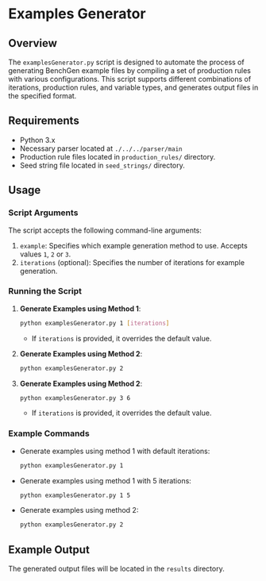 # Examples Generator

## Overview

The `examplesGenerator.py` script is designed to automate the process of generating BenchGen example files by compiling a set of production rules with various configurations. This script supports different combinations of iterations, production rules, and variable types, and generates output files in the specified format.

## Requirements

-   Python 3.x
-   Necessary parser located at `./../../parser/main`
-   Production rule files located in `production_rules/` directory.
-   Seed string file located in `seed_strings/` directory.

## Usage

### Script Arguments

The script accepts the following command-line arguments:

1. `example`: Specifies which example generation method to use. Accepts values `1`, `2` or `3`.
2. `iterations` (optional): Specifies the number of iterations for example generation.

### Running the Script

1. **Generate Examples using Method 1**:

    ```bash
    python examplesGenerator.py 1 [iterations]
    ```

    - If `iterations` is provided, it overrides the default value.

2. **Generate Examples using Method 2**:

    ```bash
    python examplesGenerator.py 2
    ```

3. **Generate Examples using Method 2**:

    ```bash
    python examplesGenerator.py 3 6
    ```

    - If `iterations` is provided, it overrides the default value.

### Example Commands

-   Generate examples using method 1 with default iterations:

    ```bash
    python examplesGenerator.py 1
    ```

-   Generate examples using method 1 with 5 iterations:

    ```bash
    python examplesGenerator.py 1 5
    ```

-   Generate examples using method 2:
    ```bash
    python examplesGenerator.py 2
    ```

## Example Output

The generated output files will be located in the `results` directory.
